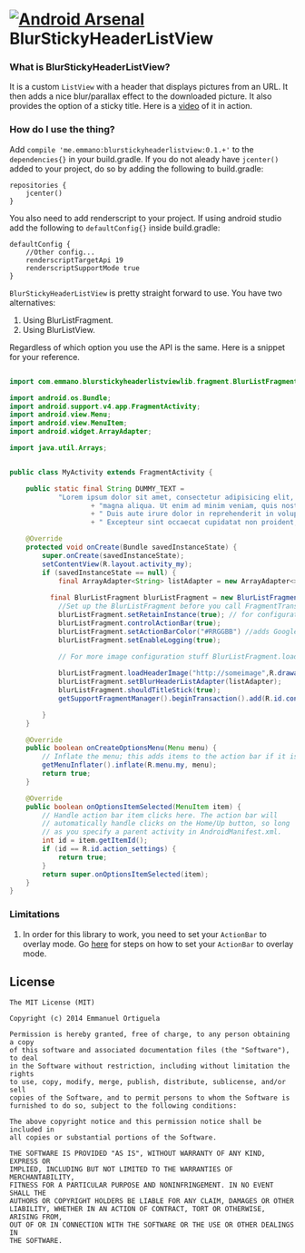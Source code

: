[![Android Arsenal](https://img.shields.io/badge/Android%20Arsenal-BlurStickyHeaderListView-brightgreen.svg?style=flat)](https://android-arsenal.com/details/1/939)
BlurStickyHeaderListView
========================

### What is BlurStickyHeaderListView?

It is a custom `ListView` with a header that displays pictures from an URL. It then adds a nice blur/parallax effect to the downloaded picture. It also provides the option of a sticky title. Here is a [video](https://vid.me/bHJ) of it in action.

### How do I use the thing?

Add `compile 'me.emmano:blurstickyheaderlistview:0.1.+'` to the `dependencies{}` in your build.gradle. If you do not aleady have `jcenter()` added to your project, do so by adding the following to build.gradle:

    repositories {
        jcenter()
    }
You also need to add renderscript to your project. If using android studio add the following to `defaultConfig{}` inside build.gradle:

    defaultConfig {
        //Other config...
        renderscriptTargetApi 19
        renderscriptSupportMode true
    }
`BlurStickyHeaderListView` is pretty straight forward to use. You have two alternatives:

1. Using BlurListFragment.
2. Using BlurListView.


Regardless of which option you use the API is the same. Here is a snippet for your reference.
``` java

import com.emmano.blurstickyheaderlistviewlib.fragment.BlurListFragment;

import android.os.Bundle;
import android.support.v4.app.FragmentActivity;
import android.view.Menu;
import android.view.MenuItem;
import android.widget.ArrayAdapter;

import java.util.Arrays;


public class MyActivity extends FragmentActivity {

    public static final String DUMMY_TEXT =
            "Lorem ipsum dolor sit amet, consectetur adipisicing elit, sed do eiusmod tempor incididunt ut labore et dolore "
                    + "magna aliqua. Ut enim ad minim veniam, quis nostrud exercitation ullamco laboris nisi ut aliquip ex ea commodo consequat."
                    + " Duis aute irure dolor in reprehenderit in voluptate velit esse cillum dolore eu fugiat nulla pariatur."
                    + " Excepteur sint occaecat cupidatat non proident, sunt in culpa qui officia deserunt mollit anim id est laborum.";

    @Override
    protected void onCreate(Bundle savedInstanceState) {
        super.onCreate(savedInstanceState);
        setContentView(R.layout.activity_my);
        if (savedInstanceState == null) {
            final ArrayAdapter<String> listAdapter = new ArrayAdapter<>(this, android.R.layout.simple_list_item_1, Arrays.asList(DUMMY_TEXT, DUMMY_TEXT));
            
          final BlurListFragment blurListFragment = new BlurListFragment();
            //Set up the BlurListFragment before you call FragmentTransaction.commit() methods called after commit() will do nothing.
            blurListFragment.setRetainInstance(true); // for configuration changes.
            blurListFragment.controlActionBar(true);
            blurListFragment.setActionBarColor("#RRGGBB") //adds Google+ effect to ActionBar.
            blurListFragment.setEnableLogging(true);
            
            // For more image configuration stuff BlurListFragment.loadHeaderImage(RequestCreator picassoCreator) could be used

            blurListFragment.loadHeaderImage("http://someimage",R.drawable.ic_launcher);
            blurListFragment.setBlurHeaderListAdapter(listAdapter);
            blurListFragment.shouldTitleStick(true);
            getSupportFragmentManager().beginTransaction().add(R.id.container, blurListFragment,BlurListFragment.class.getSimpleName()).commit();

        }
    }

    @Override
    public boolean onCreateOptionsMenu(Menu menu) {
        // Inflate the menu; this adds items to the action bar if it is present.
        getMenuInflater().inflate(R.menu.my, menu);
        return true;
    }

    @Override
    public boolean onOptionsItemSelected(MenuItem item) {
        // Handle action bar item clicks here. The action bar will
        // automatically handle clicks on the Home/Up button, so long
        // as you specify a parent activity in AndroidManifest.xml.
        int id = item.getItemId();
        if (id == R.id.action_settings) {
            return true;
        }
        return super.onOptionsItemSelected(item);
    }
}
```
### Limitations

1. In order for this library to work, you need to set your `ActionBar` to overlay mode. Go [here](https://developer.android.com/training/basics/actionbar/overlaying.html#EnableOverlay) for steps on how to set your `ActionBar` to overlay mode. 

License
-------

    The MIT License (MIT)

    Copyright (c) 2014 Emmanuel Ortiguela

    Permission is hereby granted, free of charge, to any person obtaining a copy
    of this software and associated documentation files (the "Software"), to deal
    in the Software without restriction, including without limitation the rights
    to use, copy, modify, merge, publish, distribute, sublicense, and/or sell
    copies of the Software, and to permit persons to whom the Software is
    furnished to do so, subject to the following conditions:
    
    The above copyright notice and this permission notice shall be included in
    all copies or substantial portions of the Software.
    
    THE SOFTWARE IS PROVIDED "AS IS", WITHOUT WARRANTY OF ANY KIND, EXPRESS OR
    IMPLIED, INCLUDING BUT NOT LIMITED TO THE WARRANTIES OF MERCHANTABILITY,
    FITNESS FOR A PARTICULAR PURPOSE AND NONINFRINGEMENT. IN NO EVENT SHALL THE
    AUTHORS OR COPYRIGHT HOLDERS BE LIABLE FOR ANY CLAIM, DAMAGES OR OTHER
    LIABILITY, WHETHER IN AN ACTION OF CONTRACT, TORT OR OTHERWISE, ARISING FROM,
    OUT OF OR IN CONNECTION WITH THE SOFTWARE OR THE USE OR OTHER DEALINGS IN
    THE SOFTWARE.
